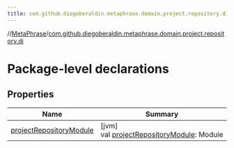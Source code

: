 ```yaml
---
title: com.github.diegoberaldin.metaphrase.domain.project.repository.di
---
```

//[MetaPhrase](../../index.html)/[com.github.diegoberaldin.metaphrase.domain.project.repository.di](index.html)



# Package-level declarations



## Properties


| Name | Summary |
|---|---|
| [projectRepositoryModule](project-repository-module.html) | [jvm]<br>val [projectRepositoryModule](project-repository-module.html): Module |

